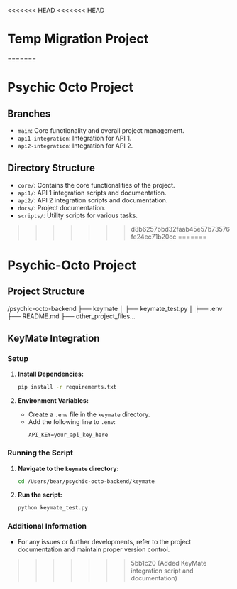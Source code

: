 <<<<<<< HEAD
<<<<<<< HEAD
# Temp Migration Project
=======
# Psychic Octo Project
## Branches
- `main`: Core functionality and overall project management.
- `api1-integration`: Integration for API 1.
- `api2-integration`: Integration for API 2.

## Directory Structure
- `core/`: Contains the core functionalities of the project.
- `api1/`: API 1 integration scripts and documentation.
- `api2/`: API 2 integration scripts and documentation.
- `docs/`: Project documentation.
- `scripts/`: Utility scripts for various tasks.
>>>>>>> d8b6257bbd32faab45e57b73576fe24ec71b20cc
=======
# Psychic-Octo Project

## Project Structure

/psychic-octo-backend
├── keymate
│   ├── keymate_test.py
│   ├── .env
├── README.md
├── other_project_files…
## KeyMate Integration

### Setup

1. **Install Dependencies:**
    ```bash
    pip install -r requirements.txt
    ```

2. **Environment Variables:**
    - Create a `.env` file in the `keymate` directory.
    - Add the following line to `.env`:
        ```
        API_KEY=your_api_key_here
        ```

### Running the Script

1. **Navigate to the `keymate` directory:**
    ```bash
    cd /Users/bear/psychic-octo-backend/keymate
    ```

2. **Run the script:**
    ```bash
    python keymate_test.py
    ```

### Additional Information

- For any issues or further developments, refer to the project documentation and maintain proper version control.
>>>>>>> 5bb1c20 (Added KeyMate integration script and documentation)
